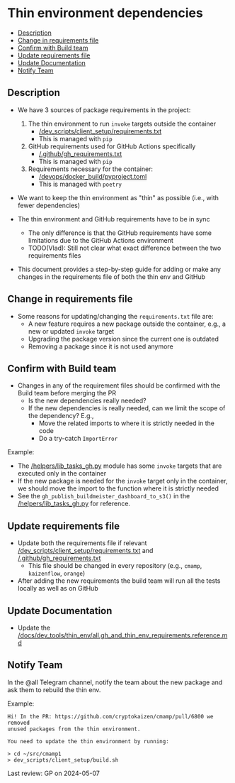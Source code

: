 # Thin environment dependencies

<!-- toc -->

- [Description](#description)
- [Change in requirements file](#change-in-requirements-file)
- [Confirm with Build team](#confirm-with-build-team)
- [Update requirements file](#update-requirements-file)
- [Update Documentation](#update-documentation)
- [Notify Team](#notify-team)

<!-- tocstop -->

## Description

- We have 3 sources of package requirements in the project:

  1. The thin environment to run `invoke` targets outside the container
     - [/dev_scripts/client_setup/requirements.txt](/dev_scripts/client_setup/requirements.txt)
     - This is managed with `pip`
  2. GitHub requirements used for GitHub Actions specifically
     - [/.github/gh_requirements.txt](/.github/gh_requirements.txt)
     - This is managed with `pip`
  3. Requirements necessary for the container:
     - [/devops/docker_build/pyproject.toml](/devops/docker_build/pyproject.toml)
     - This is managed with `poetry`

- We want to keep the thin environment as "thin" as possible (i.e., with fewer
  dependencies)
- The thin environment and GitHub requirements have to be in sync
  - The only difference is that the GitHub requirements have some limitations
    due to the GitHub Actions environment
  - TODO(Vlad): Still not clear what exact difference between the two
    requirements files

- This document provides a step-by-step guide for adding or make any changes in
  the requirements file of both the thin env and GitHub

## Change in requirements file

- Some reasons for updating/changing the `requirements.txt` file are:
  - A new feature requires a new package outside the container, e.g., a new or
    updated `invoke` target
  - Upgrading the package version since the current one is outdated
  - Removing a package since it is not used anymore

## Confirm with Build team

- Changes in any of the requirement files should be confirmed with the Build
  team before merging the PR
  - Is the new dependencies really needed?
  - If the new dependencies is really needed, can we limit the scope of the
    dependency? E.g.,
    - Move the related imports to where it is strictly needed in the code
    - Do a try-catch `ImportError`

Example:

- The [/helpers/lib_tasks_gh.py](/helpers/lib_tasks_gh.py) module has some
  `invoke` targets that are executed only in the container
- If the new package is needed for the `invoke` target only in the container, we
  should move the import to the function where it is strictly needed
- See the `gh_publish_buildmeister_dashboard_to_s3()` in the
  [/helpers/lib_tasks_gh.py](https://github.com/cryptokaizen/cmamp/blob/master/helpers/lib_tasks_gh.py#L469)
  for reference.

## Update requirements file

- Update both the requirements file if relevant
  [/dev_scripts/client_setup/requirements.txt](/dev_scripts/client_setup/requirements.txt)
  and [/.github/gh_requirements.txt](/.github/gh_requirements.txt)
  - This file should be changed in every repository (e.g., `cmamp`,
    `kaizenflow`, `orange`)
- After adding the new requirements the build team will run all the tests
  locally as well as on GitHub

## Update Documentation

- Update the
  [/docs/dev_tools/thin_env/all.gh_and_thin_env_requirements.reference.md](/docs/dev_tools/thin_env/all.gh_and_thin_env_requirements.reference.md)

## Notify Team

In the @all Telegram channel, notify the team about the new package and ask them
to rebuild the thin env.

Example:
```
Hi! In the PR: https://github.com/cryptokaizen/cmamp/pull/6800 we removed
unused packages from the thin environment.

You need to update the thin environment by running:

> cd ~/src/cmamp1
> dev_scripts/client_setup/build.sh
```

Last review: GP on 2024-05-07
